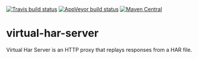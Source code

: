 [![Travis build status](https://travis-ci.org/mike10004/virtual-har-server.svg?branch=master)](https://travis-ci.org/mike10004/virtual-har-server)
[![AppVeyor build status](https://ci.appveyor.com/api/projects/status/tfhj96elsi8ytf82?svg=true)](https://ci.appveyor.com/project/mike10004/virtual-har-server)
[![Maven Central](https://img.shields.io/maven-central/v/com.github.mike10004/virtual-har-server.svg)](https://repo1.maven.org/maven2/com/github/mike10004/virtual-har-server/)

# virtual-har-server
Virtual Har Server is an HTTP proxy that replays responses from a HAR file.
